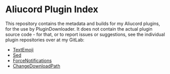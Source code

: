 # Aliucord Plugin Index

This repository contains the metadata and builds for my Aliucord plugins, for
the use by PluginDownloader. It does not contain the actual plugin source code -
for that, or to report issues or suggestions, see the individual plugin
repositories over at my GitLab:

- [TextEmoji](https://gitlab.com/Grzesiek11/textemoji-aliucord-plugin)
- [Sed](https://gitlab.com/Grzesiek11/sed-aliucord-plugin)
- [ForceNotifications](https://gitlab.com/Grzesiek11/forcenotifications-aliucord-plugin)
- [ChangeDownloadPath](https://gitlab.com/Grzesiek11/changedownloadpath-aliucord-plugin)

